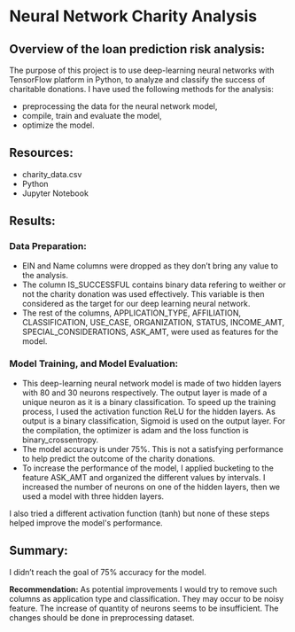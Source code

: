 # Neural Network Charity Analysis
## Overview of the loan prediction risk analysis:
The purpose of this project is to use deep-learning neural networks with TensorFlow platform in Python, to analyze and classify the success of charitable donations.
I have used the following methods for the analysis:
* preprocessing the data for the neural network model,
* compile, train and evaluate the model,
* optimize the model.
## Resources:
* charity_data.csv
* Python
* Jupyter Notebook
## Results:
### Data Preparation:
* EIN and Name columns were dropped as they don’t bring any value to the analysis.
* The column IS_SUCCESSFUL contains binary data refering to weither or not the charity donation was used effectively. This variable is then considered as the target for our deep learning neural network.
* The rest of the columns, APPLICATION_TYPE, AFFILIATION, CLASSIFICATION, USE_CASE, ORGANIZATION, STATUS, INCOME_AMT, SPECIAL_CONSIDERATIONS, ASK_AMT, were used as features for the model.
### Model Training, and Model Evaluation:
* This deep-learning neural network model is made of two hidden layers with 80 and 30 neurons respectively.
The output layer is made of a unique neuron as it is a binary classification.
To speed up the training process, I used the activation function ReLU for the hidden layers. As output is a binary classification, Sigmoid is used on the output layer.
For the compilation, the optimizer is adam and the loss function is binary_crossentropy.
* The model accuracy is under 75%. This is not a satisfying performance to help predict the outcome of the charity donations.
* To increase the performance of the model, I applied bucketing to the feature ASK_AMT and organized the different values by intervals.
I increased the number of neurons on one of the hidden layers, then we used a model with three hidden layers.

I also tried a different activation function (tanh) but none of these steps helped improve the model's performance.
## Summary:
I didn’t reach the goal of 75% accuracy for the model.

**Recommendation:**
As potential improvements I would try to remove such columns as application type and classification. They may occur to be noisy feature. The increase of quantity of neurons seems to be insufficient. The changes should be done in preprocessing dataset.


